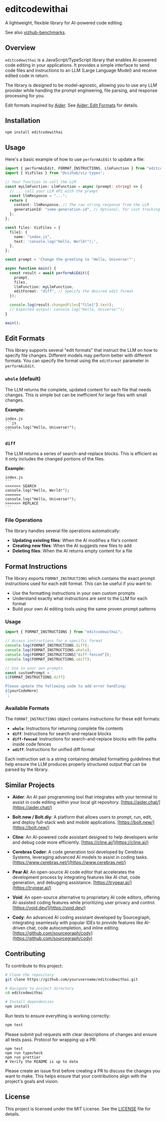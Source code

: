 # editcodewithai

A lightweight, flexible library for AI-powered code editing.

See also [vizhub-benchmarks](https://github.com/vizhub-core/vizhub-benchmarks).

## Overview

`editcodewithai` is a JavaScript/TypeScript library that enables AI-powered code editing in your applications. It provides a simple interface to send code files and instructions to an LLM (Large Language Model) and receive edited code in return.

The library is designed to be model-agnostic, allowing you to use any LLM provider while handling the prompt engineering, file parsing, and response processing for you.

Edit formats inspired by [Aider](https://aider.chat/). See [Aider: Edit Formats](https://aider.chat/docs/more/edit-formats.html) for details.

## Installation

```bash
npm install editcodewithai
```

## Usage

Here's a basic example of how to use `performAiEdit` to update a file:

```typescript
import { performAiEdit, FORMAT_INSTRUCTIONS, LlmFunction } from "editcodewithai";
import { VizFiles } from "@vizhub/viz-types";

// Your function to call the LLM
const myLlmFunction: LlmFunction = async (prompt: string) => {
  // ... call your LLM API with the prompt
  const llmResponse = "...";
  return {
    content: llmResponse, // The raw string response from the LLM
    generationId: "some-generation-id", // Optional, for cost tracking with OpenRouter
  };
};

const files: VizFiles = {
  file1: {
    name: "index.js",
    text: 'console.log("Hello, World!");',
  },
};

const prompt = 'Change the greeting to "Hello, Universe!"';

async function main() {
  const result = await performAiEdit({
    prompt,
    files,
    llmFunction: myLlmFunction,
    editFormat: "diff", // Specify the desired edit format
  });

  console.log(result.changedFiles["file1"].text);
  // Expected output: console.log("Hello, Universe!");
}

main();
```

## Edit Formats

This library supports several "edit formats" that instruct the LLM on how to specify file changes. Different models may perform better with different formats. You can specify the format using the `editFormat` parameter in `performAiEdit`.

### `whole` (default)

The LLM returns the complete, updated content for each file that needs changes. This is simple but can be inefficient for large files with small changes.

**Example:**

````
index.js
```js
console.log("Hello, Universe!");
```
````

### `diff`

The LLM returns a series of search-and-replace blocks. This is efficient as it only includes the changed portions of the files.

**Example:**

````
index.js
```
<<<<<<< SEARCH
console.log("Hello, World!");
=======
console.log("Hello, Universe!");
>>>>>>> REPLACE
```
````

### File Operations

The library handles several file operations automatically:

- **Updating existing files**: When the AI modifies a file's content
- **Creating new files**: When the AI suggests new files to add
- **Deleting files**: When the AI returns empty content for a file

## Format Instructions

The library exports `FORMAT_INSTRUCTIONS` which contains the exact prompt instructions used for each edit format. This can be useful if you want to:

- Use the formatting instructions in your own custom prompts
- Understand exactly what instructions are sent to the LLM for each format
- Build your own AI editing tools using the same proven prompt patterns

### Usage

```typescript
import { FORMAT_INSTRUCTIONS } from "editcodewithai";

// Access instructions for a specific format
console.log(FORMAT_INSTRUCTIONS.diff);
console.log(FORMAT_INSTRUCTIONS.whole);
console.log(FORMAT_INSTRUCTIONS["diff-fenced"]);
console.log(FORMAT_INSTRUCTIONS.udiff);

// Use in your own prompts
const customPrompt = `
${FORMAT_INSTRUCTIONS.diff}

Please update the following code to add error handling:
${yourCodeHere}
`;
```

### Available Formats

The `FORMAT_INSTRUCTIONS` object contains instructions for these edit formats:

- **`whole`**: Instructions for returning complete file contents
- **`diff`**: Instructions for search-and-replace blocks  
- **`diff-fenced`**: Instructions for search-and-replace blocks with file paths inside code fences
- **`udiff`**: Instructions for unified diff format

Each instruction set is a string containing detailed formatting guidelines that help ensure the LLM produces properly structured output that can be parsed by the library.

## Similar Projects

- **Aider**: An AI pair programming tool that integrates with your terminal to assist in code editing within your local git repository. [https://aider.chat/](https://aider.chat/)

- **Bolt.new / Bolt.diy**: A platform that allows users to prompt, run, edit, and deploy full-stack web and mobile applications. [https://bolt.new/](https://bolt.new/)

- **Cline**: An AI-powered code assistant designed to help developers write and debug code more efficiently. [https://cline.ai/](https://cline.ai/)

- **Cerebras Coder**: A code generation tool developed by Cerebras Systems, leveraging advanced AI models to assist in coding tasks. [https://www.cerebras.net/](https://www.cerebras.net/)

- **Pear AI**: An open-source AI code editor that accelerates the development process by integrating features like AI chat, code generation, and debugging assistance. [https://trypear.ai/](https://trypear.ai/)

- **Void**: An open-source alternative to proprietary AI code editors, offering AI-assisted coding features while prioritizing user privacy and control. [https://void.dev/](https://void.dev/)

- **Cody**: An advanced AI coding assistant developed by Sourcegraph, integrating seamlessly with popular IDEs to provide features like AI-driven chat, code autocompletion, and inline editing. [https://github.com/sourcegraph/cody](https://github.com/sourcegraph/cody)

## Contributing

To contribute to this project:

```bash
# Clone the repository
git clone https://github.com/yourusername/editcodewithai.git

# Navigate to project directory
cd editcodewithai

# Install dependencies
npm install
```

Run tests to ensure everything is working correctly:

```bash
npm test
```

Please submit pull requests with clear descriptions of changes and ensure all tests pass. Protocol for wrapping up a PR:

```
npm test
npm run typecheck
npm run prettier
# Verify the README is up to date
```

Please create an issue first before creating a PR to discuss the changes you want to make. This helps ensure that your contributions align with the project's goals and vision.

## License

This project is licensed under the MIT License. See the [LICENSE](LICENSE) file for details.
